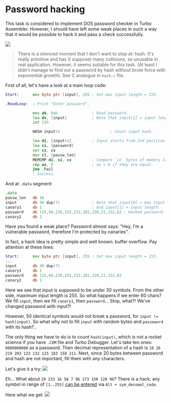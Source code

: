 # Password hacking
This task is considered to implement DOS password checker in Turbo Assembler. However, I should have left some weak places in such a way that it would be possible to hack it and pass a check successfully.

<img src="first.png">

> There is a silenced moment that I don't want to stop at: hash. It's really primitive and has (I suppose) many collisions, so unusable in real application. However, it seems suitable for this task. (At least I didn't manage to find out a password by hash without brute force with exponential growth). See C analogue in `hash.c` file.

First of all, let's have a look at a main loop code:
```asm
Start:      mov byte ptr [input], 255 ; Set max input length = 255.

.ReadLoop:  ; Print "Enter password".

            mov ah, 0ah               ; Read password.
            lea dx, [input]           ; Note that input[1] = input length.
            int 21h

            HASH input+2				      ; Count input hash.

            lea di, [input+2]         ; Input starts from 2nd position.
            lea si, [password]
            xor cx, cx
            mov cl, [passw_len]
            MEMCMP di, si, cx         ; Compare `cx` bytes of memory lexicographically.
            cmp ax, 0                 ; ax = 0 if they are equal.
            jne .Fail
            ; Success.
```
And at `.data` segment:
```asm
.data
passw_len   db 10
input       db 30 dup(?)              ; Note that input[0] = max input length.
canary1     db 1                      ; And input[1] = input length.
password    db 115,60,236,253,132,181,220,21,152,62 ; Hashed password.
canary2     db 1
```

Have you found a weak place? Password almost says: "Hey, I'm a vulnerable password, therefore I'm protected by canaries".

In fact, a hack idea is pretty simple and well known: buffer overflow. Pay attention at these lines:
```asm
Start:      mov byte ptr [input], 255 ; Set max input length = 255.
...
input       db 30 dup(?)              
canary1     db 1                      
password    db 115,60,236,253,132,181,220,21,152,62
canary2     db 1
```
Here we see that input is supposed to be under 30 symbols. From the other side, maximum input length is 255. So what happens if we enter 60 chars? We fill `input`, then we fill `canary1`, then `password`... Stop, what?! We've changed password with input?!

However, 50 identical symbols would not break a password, for `input != hash(input)`. So what why not to fill `input` with random bytes and `passoword` with its hash?..

The only thing we have to do is to count `hash(input)`, which is not a rocket science if you have `.COM` file and Turbo Debugger. Let's take ten ones: `0000000000` as a password. Then decimal representation of a hash is `18 26 219 203 123 132 123 183 158 211`. Next, since 20 bytes between password and hash are not important, fill them with any characters.

Let's give it a try:
<img src="hack1.png">

Eh... What about `29 233 16 58 7 96 173 150 120 96`? There is a hack: any symbol in range of `[1..255]` [can be entered](https://kb.iu.edu/d/afcy) via `Alt + sym_decomal_code`.
 
Here what we get:
<img src="hack2.png">


